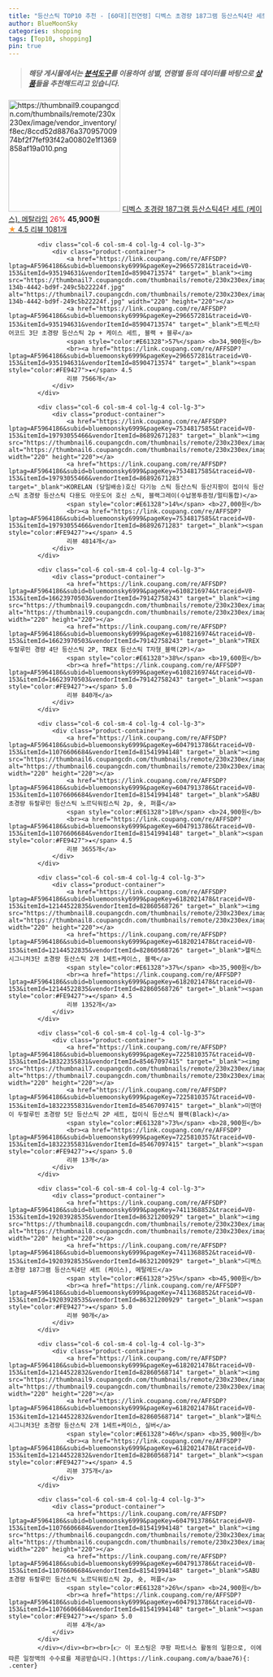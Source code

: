 ```yaml
---
title: "등산스틱 TOP10 추천 - [60대][전연령] 디벡스 초경량 187그램 등산스틱4단 세트 (케이스), 메탈라임"
author: BlueMoonSky
categories: shopping
tags: [Top10, shopping]
pin: true
---
```


> ##### 해당 게시물에서는 [**분석도구**](https://itemscout.io/)를 이용하여 **성별**, **연령별** 등의 데이터를 바탕으로 [**상품**](https://link.coupang.com/a/baae76)들을 추천해드리고 있습니다.
<div class="container"><div class="row">
            <div class="col-6 col-sm-4 col-lg-4 col-lg-3">
                <div class="product-container">
                    <a href="https://link.coupang.com/re/AFFSDP?lptag=AF5964186&subid=bluemoonsky6999&pageKey=7411368852&traceid=V0-153&itemId=19203928538&vendorItemId=86321200938" target="_blank"><img src="https://thumbnail9.coupangcdn.com/thumbnails/remote/230x230ex/image/vendor_inventory/f8ec/8ccd52d8876a37095700974bf2f7fef93f42a00802e1f1369858af19a010.png" alt="https://thumbnail9.coupangcdn.com/thumbnails/remote/230x230ex/image/vendor_inventory/f8ec/8ccd52d8876a37095700974bf2f7fef93f42a00802e1f1369858af19a010.png" width="220" height="220"></a>
                    <a href="https://link.coupang.com/re/AFFSDP?lptag=AF5964186&subid=bluemoonsky6999&pageKey=7411368852&traceid=V0-153&itemId=19203928538&vendorItemId=86321200938" target="_blank">디벡스 초경량 187그램 등산스틱4단 세트 (케이스), 메탈라임</a>
                    <span style="color:#E61328">26%</span> <b>45,900원</b>
                    <br><a href="https://link.coupang.com/re/AFFSDP?lptag=AF5964186&subid=bluemoonsky6999&pageKey=7411368852&traceid=V0-153&itemId=19203928538&vendorItemId=86321200938" target="_blank"><span style="color:#FE9427">★</span> 4.5
                    리뷰 1081개</a>
                </div>
            </div>
            
            <div class="col-6 col-sm-4 col-lg-4 col-lg-3">
                <div class="product-container">
                    <a href="https://link.coupang.com/re/AFFSDP?lptag=AF5964186&subid=bluemoonsky6999&pageKey=296657281&traceid=V0-153&itemId=935194631&vendorItemId=85904713574" target="_blank"><img src="https://thumbnail7.coupangcdn.com/thumbnails/remote/230x230ex/image/retail/images/2023/05/08/13/4/5b9ddcec-134b-4442-bd9f-249c5b22224f.jpg" alt="https://thumbnail7.coupangcdn.com/thumbnails/remote/230x230ex/image/retail/images/2023/05/08/13/4/5b9ddcec-134b-4442-bd9f-249c5b22224f.jpg" width="220" height="220"></a>
                    <a href="https://link.coupang.com/re/AFFSDP?lptag=AF5964186&subid=bluemoonsky6999&pageKey=296657281&traceid=V0-153&itemId=935194631&vendorItemId=85904713574" target="_blank">트렉스타 어코드 3단 초경량 등산스틱 2p + 케이스 세트, 블랙 + 블루</a>
                    <span style="color:#E61328">57%</span> <b>34,900원</b>
                    <br><a href="https://link.coupang.com/re/AFFSDP?lptag=AF5964186&subid=bluemoonsky6999&pageKey=296657281&traceid=V0-153&itemId=935194631&vendorItemId=85904713574" target="_blank"><span style="color:#FE9427">★</span> 4.5
                    리뷰 7566개</a>
                </div>
            </div>
            
            <div class="col-6 col-sm-4 col-lg-4 col-lg-3">
                <div class="product-container">
                    <a href="https://link.coupang.com/re/AFFSDP?lptag=AF5964186&subid=bluemoonsky6999&pageKey=7534817585&traceid=V0-153&itemId=19793055466&vendorItemId=86892671283" target="_blank"><img src="https://thumbnail6.coupangcdn.com/thumbnails/remote/230x230ex/image/vendor_inventory/9ec4/ad8e0691d58df597dc57bf140f60984b813c6b5e0419ef6f213a705a45ff.jpeg" alt="https://thumbnail6.coupangcdn.com/thumbnails/remote/230x230ex/image/vendor_inventory/9ec4/ad8e0691d58df597dc57bf140f60984b813c6b5e0419ef6f213a705a45ff.jpeg" width="220" height="220"></a>
                    <a href="https://link.coupang.com/re/AFFSDP?lptag=AF5964186&subid=bluemoonsky6999&pageKey=7534817585&traceid=V0-153&itemId=19793055466&vendorItemId=86892671283" target="_blank">KORELAN (당일배송)호신 다기능 스틱 등산스틱 등산지팡이 접이식 등산스틱 초경량 등산스틱 다용도 아웃도어 호신 스틱, 블랙그레이(수납봉투증정/멀티통합)</a>
                    <span style="color:#E61328">14%</span> <b>27,000원</b>
                    <br><a href="https://link.coupang.com/re/AFFSDP?lptag=AF5964186&subid=bluemoonsky6999&pageKey=7534817585&traceid=V0-153&itemId=19793055466&vendorItemId=86892671283" target="_blank"><span style="color:#FE9427">★</span> 4.5
                    리뷰 4814개</a>
                </div>
            </div>
            
            <div class="col-6 col-sm-4 col-lg-4 col-lg-3">
                <div class="product-container">
                    <a href="https://link.coupang.com/re/AFFSDP?lptag=AF5964186&subid=bluemoonsky6999&pageKey=6108216974&traceid=V0-153&itemId=16623970503&vendorItemId=79142758243" target="_blank"><img src="https://thumbnail9.coupangcdn.com/thumbnails/remote/230x230ex/image/vendor_inventory/e0f5/87865c0c37724f645b300a216db39a3747f7c07b95bbf58b1ae4ac8fb8e1.jpg" alt="https://thumbnail9.coupangcdn.com/thumbnails/remote/230x230ex/image/vendor_inventory/e0f5/87865c0c37724f645b300a216db39a3747f7c07b95bbf58b1ae4ac8fb8e1.jpg" width="220" height="220"></a>
                    <a href="https://link.coupang.com/re/AFFSDP?lptag=AF5964186&subid=bluemoonsky6999&pageKey=6108216974&traceid=V0-153&itemId=16623970503&vendorItemId=79142758243" target="_blank">TREX 두랄루민 경량 4단 등산스틱 2P, TREX 등산스틱 T자형_블랙(2P)</a>
                    <span style="color:#E61328">38%</span> <b>19,600원</b>
                    <br><a href="https://link.coupang.com/re/AFFSDP?lptag=AF5964186&subid=bluemoonsky6999&pageKey=6108216974&traceid=V0-153&itemId=16623970503&vendorItemId=79142758243" target="_blank"><span style="color:#FE9427">★</span> 5.0
                    리뷰 840개</a>
                </div>
            </div>
            
            <div class="col-6 col-sm-4 col-lg-4 col-lg-3">
                <div class="product-container">
                    <a href="https://link.coupang.com/re/AFFSDP?lptag=AF5964186&subid=bluemoonsky6999&pageKey=6047913786&traceid=V0-153&itemId=11076606684&vendorItemId=81541994148" target="_blank"><img src="https://thumbnail6.coupangcdn.com/thumbnails/remote/230x230ex/image/vendor_inventory/5fc7/f722d28361e14d084c7a41f9c7330b1f0a3fc9037c62a336480070493072.jpg" alt="https://thumbnail6.coupangcdn.com/thumbnails/remote/230x230ex/image/vendor_inventory/5fc7/f722d28361e14d084c7a41f9c7330b1f0a3fc9037c62a336480070493072.jpg" width="220" height="220"></a>
                    <a href="https://link.coupang.com/re/AFFSDP?lptag=AF5964186&subid=bluemoonsky6999&pageKey=6047913786&traceid=V0-153&itemId=11076606684&vendorItemId=81541994148" target="_blank">SABU 초경량 듀랄루민 등산스틱 노르딕워킹스틱 2p, 숏, 퍼플</a>
                    <span style="color:#E61328">18%</span> <b>24,900원</b>
                    <br><a href="https://link.coupang.com/re/AFFSDP?lptag=AF5964186&subid=bluemoonsky6999&pageKey=6047913786&traceid=V0-153&itemId=11076606684&vendorItemId=81541994148" target="_blank"><span style="color:#FE9427">★</span> 4.5
                    리뷰 3655개</a>
                </div>
            </div>
            
            <div class="col-6 col-sm-4 col-lg-4 col-lg-3">
                <div class="product-container">
                    <a href="https://link.coupang.com/re/AFFSDP?lptag=AF5964186&subid=bluemoonsky6999&pageKey=6182021478&traceid=V0-153&itemId=12144522835&vendorItemId=82860568726" target="_blank"><img src="https://thumbnail8.coupangcdn.com/thumbnails/remote/230x230ex/image/vendor_inventory/22de/7da811dbfb16270cc05a6f6573558ecc687ed41dc5cfa260b94405fe9412.png" alt="https://thumbnail8.coupangcdn.com/thumbnails/remote/230x230ex/image/vendor_inventory/22de/7da811dbfb16270cc05a6f6573558ecc687ed41dc5cfa260b94405fe9412.png" width="220" height="220"></a>
                    <a href="https://link.coupang.com/re/AFFSDP?lptag=AF5964186&subid=bluemoonsky6999&pageKey=6182021478&traceid=V0-153&itemId=12144522835&vendorItemId=82860568726" target="_blank">헬릭스 시그니처3단 초경량 등산스틱 2개 1세트+케이스, 블랙</a>
                    <span style="color:#E61328">37%</span> <b>35,900원</b>
                    <br><a href="https://link.coupang.com/re/AFFSDP?lptag=AF5964186&subid=bluemoonsky6999&pageKey=6182021478&traceid=V0-153&itemId=12144522835&vendorItemId=82860568726" target="_blank"><span style="color:#FE9427">★</span> 4.5
                    리뷰 1352개</a>
                </div>
            </div>
            
            <div class="col-6 col-sm-4 col-lg-4 col-lg-3">
                <div class="product-container">
                    <a href="https://link.coupang.com/re/AFFSDP?lptag=AF5964186&subid=bluemoonsky6999&pageKey=7225810357&traceid=V0-153&itemId=18322355831&vendorItemId=85467097415" target="_blank"><img src="https://thumbnail7.coupangcdn.com/thumbnails/remote/230x230ex/image/vendor_inventory/f34a/ab03c8b6306919c4ae4421b8a9d273471503c110df26492f32fe3bce86ad.jpg" alt="https://thumbnail7.coupangcdn.com/thumbnails/remote/230x230ex/image/vendor_inventory/f34a/ab03c8b6306919c4ae4421b8a9d273471503c110df26492f32fe3bce86ad.jpg" width="220" height="220"></a>
                    <a href="https://link.coupang.com/re/AFFSDP?lptag=AF5964186&subid=bluemoonsky6999&pageKey=7225810357&traceid=V0-153&itemId=18322355831&vendorItemId=85467097415" target="_blank">미앤아이 두랄루민 초경량 5단 등산스틱 2P 세트, 접이식 등산스틱 블랙(Black)</a>
                    <span style="color:#E61328">73%</span> <b>28,900원</b>
                    <br><a href="https://link.coupang.com/re/AFFSDP?lptag=AF5964186&subid=bluemoonsky6999&pageKey=7225810357&traceid=V0-153&itemId=18322355831&vendorItemId=85467097415" target="_blank"><span style="color:#FE9427">★</span> 5.0
                    리뷰 13개</a>
                </div>
            </div>
            
            <div class="col-6 col-sm-4 col-lg-4 col-lg-3">
                <div class="product-container">
                    <a href="https://link.coupang.com/re/AFFSDP?lptag=AF5964186&subid=bluemoonsky6999&pageKey=7411368852&traceid=V0-153&itemId=19203928535&vendorItemId=86321200929" target="_blank"><img src="https://thumbnail8.coupangcdn.com/thumbnails/remote/230x230ex/image/vendor_inventory/6c71/b2daa78815aafdfc4d1ab7bb7c07c1475bb573691284dbedb82ba284051d.png" alt="https://thumbnail8.coupangcdn.com/thumbnails/remote/230x230ex/image/vendor_inventory/6c71/b2daa78815aafdfc4d1ab7bb7c07c1475bb573691284dbedb82ba284051d.png" width="220" height="220"></a>
                    <a href="https://link.coupang.com/re/AFFSDP?lptag=AF5964186&subid=bluemoonsky6999&pageKey=7411368852&traceid=V0-153&itemId=19203928535&vendorItemId=86321200929" target="_blank">디벡스 초경량 187그램 등산스틱4단 세트 (케이스), 메탈레드</a>
                    <span style="color:#E61328">25%</span> <b>45,900원</b>
                    <br><a href="https://link.coupang.com/re/AFFSDP?lptag=AF5964186&subid=bluemoonsky6999&pageKey=7411368852&traceid=V0-153&itemId=19203928535&vendorItemId=86321200929" target="_blank"><span style="color:#FE9427">★</span> 5.0
                    리뷰 90개</a>
                </div>
            </div>
            
            <div class="col-6 col-sm-4 col-lg-4 col-lg-3">
                <div class="product-container">
                    <a href="https://link.coupang.com/re/AFFSDP?lptag=AF5964186&subid=bluemoonsky6999&pageKey=6182021478&traceid=V0-153&itemId=12144522832&vendorItemId=82860568714" target="_blank"><img src="https://thumbnail9.coupangcdn.com/thumbnails/remote/230x230ex/image/vendor_inventory/0d7a/f3f5892513f6fb93ca4ed12fc2bfd533e3b225facf204dfbbf3f1ed6cc27.png" alt="https://thumbnail9.coupangcdn.com/thumbnails/remote/230x230ex/image/vendor_inventory/0d7a/f3f5892513f6fb93ca4ed12fc2bfd533e3b225facf204dfbbf3f1ed6cc27.png" width="220" height="220"></a>
                    <a href="https://link.coupang.com/re/AFFSDP?lptag=AF5964186&subid=bluemoonsky6999&pageKey=6182021478&traceid=V0-153&itemId=12144522832&vendorItemId=82860568714" target="_blank">헬릭스 시그니처3단 초경량 등산스틱 2개 1세트+케이스, 실버</a>
                    <span style="color:#E61328">46%</span> <b>35,900원</b>
                    <br><a href="https://link.coupang.com/re/AFFSDP?lptag=AF5964186&subid=bluemoonsky6999&pageKey=6182021478&traceid=V0-153&itemId=12144522832&vendorItemId=82860568714" target="_blank"><span style="color:#FE9427">★</span> 4.5
                    리뷰 375개</a>
                </div>
            </div>
            
            <div class="col-6 col-sm-4 col-lg-4 col-lg-3">
                <div class="product-container">
                    <a href="https://link.coupang.com/re/AFFSDP?lptag=AF5964186&subid=bluemoonsky6999&pageKey=6047913786&traceid=V0-153&itemId=11076606684&vendorItemId=81541994148" target="_blank"><img src="https://thumbnail6.coupangcdn.com/thumbnails/remote/230x230ex/image/vendor_inventory/5fc7/f722d28361e14d084c7a41f9c7330b1f0a3fc9037c62a336480070493072.jpg" alt="https://thumbnail6.coupangcdn.com/thumbnails/remote/230x230ex/image/vendor_inventory/5fc7/f722d28361e14d084c7a41f9c7330b1f0a3fc9037c62a336480070493072.jpg" width="220" height="220"></a>
                    <a href="https://link.coupang.com/re/AFFSDP?lptag=AF5964186&subid=bluemoonsky6999&pageKey=6047913786&traceid=V0-153&itemId=11076606684&vendorItemId=81541994148" target="_blank">SABU 초경량 듀랄루민 등산스틱 노르딕워킹스틱 2p, 숏, 퍼플</a>
                    <span style="color:#E61328">26%</span> <b>24,900원</b>
                    <br><a href="https://link.coupang.com/re/AFFSDP?lptag=AF5964186&subid=bluemoonsky6999&pageKey=6047913786&traceid=V0-153&itemId=11076606684&vendorItemId=81541994148" target="_blank"><span style="color:#FE9427">★</span> 5.0
                    리뷰 4개</a>
                </div>
            </div>
            </div></div><br><br>[👉 이 포스팅은 쿠팡 파트너스 활동의 일환으로, 이에 따른 일정액의 수수료를 제공받습니다.](https://link.coupang.com/a/baae76){: .center}